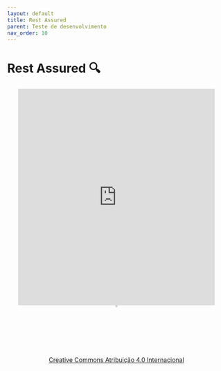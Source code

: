 ```yaml
---
layout: default
title: Rest Assured
parent: Teste de desenvolvimento
nav_order: 10
---
```


# Rest Assured 🔍

<center>
<iframe src="https://vvs.rpmhub.dev/componente/slides/index.html#/"
    title="Rest Assured" width="90%" height="500" style="border:none;"></iframe>
</center>

<center>
<a href="https://rpmhub.dev" target="blanck"><img src="../imgs/logo.png" alt="Rodrigo Prestes Machado" width="3%" height="3%" border=0 style="border:0; text-decoration:none; outline:none"></a><br/>
<a rel="license" href="http://creativecommons.org/licenses/by/4.0/">Creative Commons Atribuição 4.0 Internacional</a>
</center>